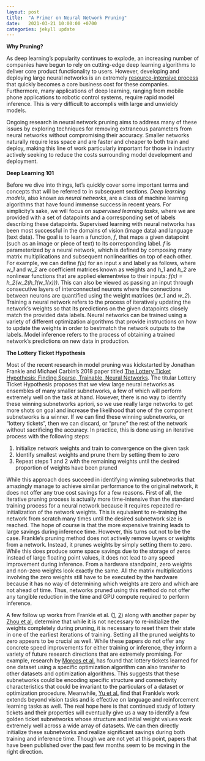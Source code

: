 ```yaml
---
layout: post
title:  "A Primer on Neural Network Pruning"
date:   2021-03-21 10:00:00 +0700
categories: jekyll update
---
```


**Why Pruning?**

As deep learning’s popularity continues to explode, an increasing number of companies
have begun to rely on cutting-edge deep learning algorithms to deliver core product
functionality to users. However, developing and deploying large neural networks is an
extremely [resource-intensive process](https://future.a16z.com/new-business-ai-different-traditional-software/)
that quickly becomes a core business cost for these companies. Furthermore, many applications of deep learning, 
ranging from mobile phone applications to robotic control systems, require rapid model inference.
This is very difficult to accomplis with large and unwieldy models.

Ongoing research in neural network pruning aims to address many of these issues by
exploring techniques for removing extraneous parameters from neural networks without
compromising their accuracy. Smaller networks naturally require less space and are
faster and cheaper to both train and deploy, making this line of work particularly
important for those in industry actively seeking to reduce the costs surrounding model
development and deployment.


**Deep Learning 101**

Before we dive into things, let’s quickly cover some important terms and concepts that
will be referred to in subsequent sections. *Deep learning models*, also known as *neural
networks*, are a class of machine learning algorithms that have found immense success
in recent years. For simplicity’s sake, we will focus on *supervised learning tasks*, where
we are provided with a set of datapoints and a corresponding set of labels describing
these datapoints. Supervised learning with neural networks has been most successful
in the domains of vision (image data) and language (text data). The goal is to learn a
function, *f*, that maps a given datapoint (such as an image or piece of text) to its
corresponding label. *f* is parameterized by a neural network, which is defined by
composing many matrix multiplications and subsequent nonlinearities on top of each
other. For example, we can define *f(x)* for an input *x* and label *y* as follows, where *w_1* and
*w_2* are coefficient matrices known as weights and *h_1* and *h_2* are nonlinear functions that
are applied elementwise to their inputs: *f(x) = h_2(w_2(h_1(w_1(x)))*. This can also be viewed as
passing an input through consecutive layers of interconnected neurons where the
connections between neurons are quantified using the weight matrices (*w_1* and *w_2*).
Training a neural network refers to the process of iteratively updating the network’s
weights so that its predictions on the given datapoints closely match the provided data
labels. Neural networks can be trained using a variety of different optimization
algorithms that provide instructions on how to update the weights in order to bestmatch the network 
outputs to the labels. Model inference refers to the process of obtaining a trained network’s predictions on 
new data in production.


**The Lottery Ticket Hypothesis**

Most of the recent research in model pruning was kickstarted by Jonathan Frankle and
Michael Carbin’s 2018 paper titled [The Lottery Ticket Hypothesis: Finding Sparse,
Trainable, Neural Networks](https://arxiv.org/pdf/1803.03635.pdf). The titular Lottery Ticket Hypothesis proposes that we view
large neural networks as ensembles of many smaller subnetworks, a few of which will
perform extremely well on the task at hand. However, there is no way to identify these
winning subnetworks apriori, so we use really large networks to get more shots on goal
and increase the likelihood that one of the component subnetworks is a winner. If we
can find these winning subnetworks, or “lottery tickets”, then we can discard, or “prune”
the rest of the network without sacrificing the accuracy. In practice, this is done using an
iterative process with the following steps:

1. Initialize network weights and train to convergence on the given task
2. Identify smallest weights and prune them by setting them to zero
3. Repeat steps 1 and 2 with the remaining weights until the desired proportion of weights have been pruned

While this approach does succeed in identifying winning subnetworks that amazingly
manage to achieve similar performance to the original network, it does not offer any
true cost savings for a few reasons. First of all, the iterative pruning process is actually
more time-intensive than the standard training process for a neural network because it
requires repeated re-initialization of the network weights. This is equivalent to re-training
the network from scratch many times until the desired subnetwork size is reached. The
hope of course is that the more expensive training leads to large savings during
inference time. However, this turns out not to be the case. Frankle’s pruning method
does not actively remove layers or weights from a network. Instead, it prunes weights by
simply setting them to zero. While this does produce some space savings due to the
storage of zeros instead of large floating point values, it does not lead to any speed
improvement during inference. From a hardware standpoint, zero weights and non-zero
weights look exactly the same. All the matrix multiplications involving the zero weights
still have to be executed by the hardware because it has no way of determining which
weights are zero and which are not ahead of time. Thus, networks pruned using this
method do not offer any tangible reduction in the time and GPU compute required to
perform inference.

A few follow up works from Frankle et al. ([1](https://arxiv.org/pdf/1903.01611.pdf), [2](https://arxiv.org/pdf/2002.10365.pdf)) along with another paper by [Zhou et al.](https://papers.nips.cc/paper/2019/file/1113d7a76ffceca1bb350bfe145467c6-Paper.pdf) determine that while it is not necessary to re-initialize the weights completely during pruning, it is necessary to reset them their state in one of the earliest iterations of training. Setting all the pruned weights to zero appears to be crucial as well. While these papers do not offer any concrete speed improvements for either training or inference, they inform a variety of future research directions that are extremely promising. For example, research by [Morcos et al.](https://research.fb.com/wp-content/uploads/2019/12/One-ticket-to-win-them-all-generalizing-lottery-ticket-initializations-across-datasets-and-optimizers.pdf) has found that lottery tickets learned for one dataset
using a specific optimization algorithm can also transfer to other datasets and optimization algorithms. This suggests that these subnetworks could be encoding specific structure and connectivity characteristics that could be invariant to the particulars of a dataset or optimization procedure. Meanwhile, [Yu et al.](https://arxiv.org/pdf/1906.02768.pdf) find that Frankle’s work extends beyond vision tasks and is effective on language and reinforcement learning tasks as well. The real hope here is that continued study of lottery tickets and their properties will eventually give us a way to identify a few golden ticket subnetworks whose structure and initial weight values work extremely well across a wide array of datasets. We can then directly initialize these subnetworks and realize significant savings during both training and inference time. Though we are not yet at this point, papers that have been published over the past few months seem to be moving in the right direction.

<!-- You’ll find this post in your `_posts` directory. Go ahead and edit it and re-build the site to see your changes. You can rebuild the site in many different ways, but the most common way is to run `jekyll serve`, which launches a web server and auto-regenerates your site when a file is updated.

Jekyll requires blog post files to be named according to the following format:

`YEAR-MONTH-DAY-title.MARKUP`

Where `YEAR` is a four-digit number, `MONTH` and `DAY` are both two-digit numbers, and `MARKUP` is the file extension representing the format used in the file. After that, include the necessary front matter. Take a look at the source for this post to get an idea about how it works.

Jekyll also offers powerful support for code snippets:

{% highlight ruby %}
def print_hi(name)
  puts "Hi, #{name}"
end
print_hi('Tom')
#=> prints 'Hi, Tom' to STDOUT.
{% endhighlight %}

Check out the [Jekyll docs][jekyll-docs] for more info on how to get the most out of Jekyll. File all bugs/feature requests at [Jekyll’s GitHub repo][jekyll-gh]. If you have questions, you can ask them on [Jekyll Talk][jekyll-talk].

[jekyll-docs]: https://jekyllrb.com/docs/home
[jekyll-gh]:   https://github.com/jekyll/jekyll
[jekyll-talk]: https://talk.jekyllrb.com/ -->
